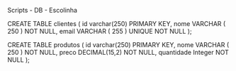 Scripts - DB - Escolinha

CREATE TABLE clientes (
id varchar(250) PRIMARY KEY,
nome VARCHAR ( 250 ) NOT NULL,
email VARCHAR ( 255 ) UNIQUE NOT NULL
);

CREATE TABLE produtos (
id varchar(250) PRIMARY KEY,
nome VARCHAR ( 250 ) NOT NULL,
preco DECIMAL(15,2) NOT NULL,
quantidade Integer NOT NULL
);
